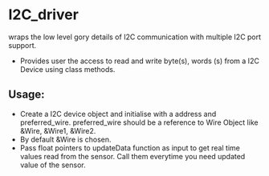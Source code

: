 # I2C_driver
wraps the low level gory details of I2C communication  with multiple I2C port support.
* Provides user the access to read and write byte(s), words (s) from a I2C Device using class methods.
## Usage:
  * Create a I2C device object and initialise with a address and preferred_wire. preferred_wire should be a reference to Wire Object like &Wire, &Wire1, &Wire2.
  * By default &Wire is chosen.
  * Pass float pointers to updateData function as input to get real time values read from the sensor. Call them everytime you need updated value of the sensor.
